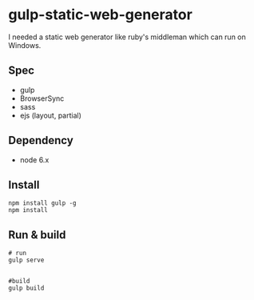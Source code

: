 # gulp-static-web-generator
I needed a static web generator like ruby's middleman which can run on Windows.

## Spec
  - gulp
  - BrowserSync
  - sass
  - ejs (layout, partial)

## Dependency
  - node 6.x


## Install

```shell
npm install gulp -g
npm install
```

## Run & build
```shell
# run
gulp serve


#build
gulp build
```
